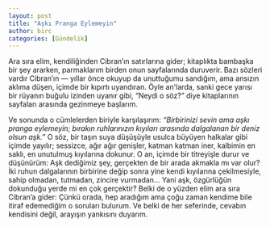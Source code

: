 ```yaml
---
layout: post
title: "Aşkı Pranga Eylemeyin"
author: birc
categories: [Gündelik]
---
```


Ara sıra elim, kendiliğinden Cibran’ın satırlarına gider; kitaplıkta bambaşka bir şey ararken, parmaklarım birden onun sayfalarında duruverir. Bazı sözleri vardır Cibran’ın — yıllar önce okuyup da unuttuğumu sandığım, ama ansızın aklıma düşen, içimde bir kıpırtı uyandıran. Öyle an'larda, sanki gece yarısı bir rüyanın buğulu izinden uyanır gibi, “Neydi o söz?” diye kitaplarının sayfaları arasında gezinmeye başlarım.

Ve sonunda o cümlelerden biriyle karşılaşırım: *“Birbirinizi sevin ama aşkı pranga eylemeyin; bırakın ruhlarınızın kıyıları arasında dalgalanan bir deniz olsun aşk.”* O söz, bir taşın suya düşüşüyle usulca büyüyen halkalar gibi içimde yayılır; sessizce, ağır ağır genişler, katman katman iner, kalbimin en saklı, en unutulmuş kıyılarına dokunur. O an, içimde bir titreyişle durur ve düşünürüm: Aşk dediğimiz şey, gerçekten de bir arada akmakla mı var olur? İki ruhun dalgalarının birbirine değip sonra yine kendi kıyılarına çekilmesiyle, sahip olmadan, tutmadan, zincire vurmadan… Yani aşk, özgürlüğün dokunduğu yerde mi en çok gerçektir? Belki de o yüzden elim ara sıra Cibran’a gider: Çünkü orada, hep aradığım ama çoğu zaman kendime bile itiraf edemediğim o soruları bulurum. Ve belki de her seferinde, cevabın kendisini değil, arayışın yankısını duyarım.